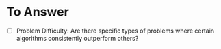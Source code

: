 # To Answer

- [ ] Problem Difficulty: Are there specific types of problems where certain algorithms consistently outperform others?
